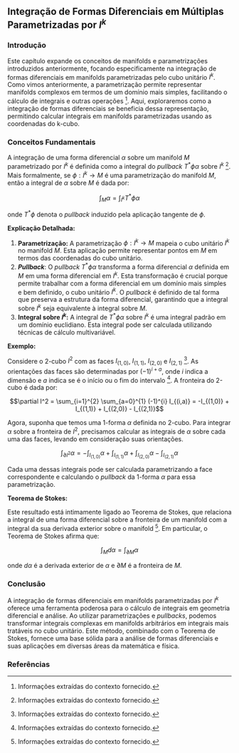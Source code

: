 ## Integração de Formas Diferenciais em Múltiplas Parametrizadas por $I^k$

### Introdução
Este capítulo expande os conceitos de manifolds e parametrizações introduzidos anteriormente, focando especificamente na integração de formas diferenciais em manifolds parametrizadas pelo cubo unitário $I^k$. Como vimos anteriormente, a parametrização permite representar manifolds complexos em termos de um domínio mais simples, facilitando o cálculo de integrais e outras operações [^1]. Aqui, exploraremos como a integração de formas diferenciais se beneficia dessa representação, permitindo calcular integrais em manifolds parametrizadas usando as coordenadas do k-cubo.

### Conceitos Fundamentais
A integração de uma forma diferencial $\alpha$ sobre um manifold $M$ parametrizado por $I^k$ é definida como a integral do *pullback* $T^*\phi \alpha$ sobre $I^k$ [^1]. Mais formalmente, se $\phi: I^k \to M$ é uma parametrização do manifold $M$, então a integral de $\alpha$ sobre $M$ é dada por:

$$\int_M \alpha = \int_{I^k} T^*\phi \alpha$$

onde $T^*\phi$ denota o *pullback* induzido pela aplicação tangente de $\phi$.

**Explicação Detalhada:**

1.  **Parametrização:** A parametrização $\phi: I^k \to M$ mapeia o cubo unitário $I^k$ no manifold $M$. Esta aplicação permite representar pontos em $M$ em termos das coordenadas do cubo unitário.
2.  ***Pullback***: O *pullback* $T^*\phi \alpha$ transforma a forma diferencial $\alpha$ definida em $M$ em uma forma diferencial em $I^k$. Esta transformação é crucial porque permite trabalhar com a forma diferencial em um domínio mais simples e bem definido, o cubo unitário $I^k$. O *pullback* é definido de tal forma que preserva a estrutura da forma diferencial, garantindo que a integral sobre $I^k$ seja equivalente à integral sobre $M$.
3.  **Integral sobre $I^k$:** A integral de $T^*\phi \alpha$ sobre $I^k$ é uma integral padrão em um domínio euclidiano. Esta integral pode ser calculada utilizando técnicas de cálculo multivariável.

**Exemplo:**

Considere o 2-cubo $I^2$ com as faces $I_{(1,0)}$, $I_{(1,1)}$, $I_{(2,0)}$ e $I_{(2,1)}$ [^1]. As orientações das faces são determinadas por $(-1)^{i+a}$, onde $i$ indica a dimensão e $a$ indica se é o início ou o fim do intervalo [^1]. A fronteira do 2-cubo é dada por:

$$\partial I^2 = \sum_{i=1}^{2} \sum_{a=0}^{1} (-1)^{i} I_{(i,a)} = -I_{(1,0)} + I_{(1,1)} + I_{(2,0)} - I_{(2,1)}$$

Agora, suponha que temos uma 1-forma $\alpha$ definida no 2-cubo. Para integrar $\alpha$ sobre a fronteira de $I^2$, precisamos calcular as integrais de $\alpha$ sobre cada uma das faces, levando em consideração suas orientações.

$$\int_{\partial I^2} \alpha = -\int_{I_{(1,0)}} \alpha + \int_{I_{(1,1)}} \alpha + \int_{I_{(2,0)}} \alpha - \int_{I_{(2,1)}} \alpha$$

Cada uma dessas integrais pode ser calculada parametrizando a face correspondente e calculando o *pullback* da 1-forma $\alpha$ para essa parametrização.

**Teorema de Stokes:**

Este resultado está intimamente ligado ao Teorema de Stokes, que relaciona a integral de uma forma diferencial sobre a fronteira de um manifold com a integral da sua derivada exterior sobre o manifold [^1]. Em particular, o Teorema de Stokes afirma que:

$$\int_M d\alpha = \int_{\partial M} \alpha$$

onde $d\alpha$ é a derivada exterior de $\alpha$ e $\partial M$ é a fronteira de $M$.

### Conclusão
A integração de formas diferenciais em manifolds parametrizadas por $I^k$ oferece uma ferramenta poderosa para o cálculo de integrais em geometria diferencial e análise. Ao utilizar parametrizações e *pullbacks*, podemos transformar integrais complexas em manifolds arbitrários em integrais mais tratáveis no cubo unitário. Este método, combinado com o Teorema de Stokes, fornece uma base sólida para a análise de formas diferenciais e suas aplicações em diversas áreas da matemática e física.

### Referências
[^1]: Informações extraídas do contexto fornecido.
<!-- END -->